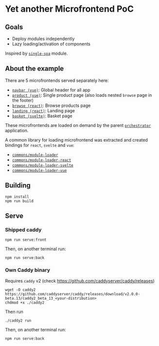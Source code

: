 # Yet another Microfrontend PoC

## Goals

- Deploy modules independently
- Lazy loading/activation of components

Inspired by [`single-spa`](https://single-spa.js.org/) module.

## About the example

There are 5 microfrontends served separately here:

- [`navbar (vue)`](./apps/navbar): Global header for all app
- [`product (vue)`](./apps/product): Single product page (also loads nested `browse` page in the footer)
- [`browse (react)`](./apps/browse): Browse products page
- [`landing (react)`](./apps/landing): Landing page
- [`basket (svelte)`](./apps/basket): Basket page

These microfrontends are loaded on demand by the parent [`orchestrator`](./orchestrator) application.

A common library for loading microfrontend was extracted and created bindings for `react`, `svelte` and `vue`:

- [`commons/module-loader`](./commons/module-loader)
- [`commons/module-loader-react`](./commons/module-loader-react)
- [`commons/module-loader-svelte`](./commons/module-loader-svelte)
- [`commons/module-loader-vue`](./commons/module-loader-vue)

## Building

```
npm install
npm run build
```

## Serve

### Shipped caddy

```
npm run serve:front
```

Then, on another terminal run:

```
npm run serve:back
```

### Own Caddy binary

Requires `caddy` v2 (check https://github.com/caddyserver/caddy/releases)

```
wget -O caddy2 https://github.com/caddyserver/caddy/releases/download/v2.0.0-beta.13/caddy2_beta_13_<your-distribution>
chdmod +x ./caddy2
```

Then run

```
./caddy2 run
```

Then, on another terminal run:

```
npm run serve:back
```
